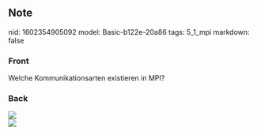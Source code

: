 ## Note
nid: 1602354905092
model: Basic-b122e-20a86
tags: 5_1_mpi
markdown: false

### Front
Welche Kommunikationsarten existieren in MPI?

### Back
<img src="paste-256ad8686b92c52a8cd1d6622d25afd6a91fab55.jpg">
<div><img src=
"paste-bebb953c41d93d3a4e7fdab3e97566b051274c21.jpg"></div>
